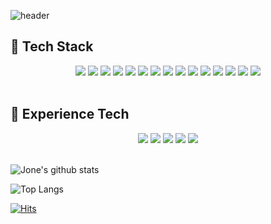 <!--
**Jone4865/Jone4865** is a ✨ _special_ ✨ repository because its `README.md` (this file) appears on your GitHub profile.

Here are some ideas to get you started:

- 🔭 I’m currently working on ...
- 🌱 I’m currently learning ...
- 👯 I’m looking to collaborate on ...
- 🤔 I’m looking for help with ...
- 💬 Ask me about ...
- 📫 How to reach me: ...
- 😄 Pronouns: ...
- ⚡ Fun fact: ...
-->
![header](https://capsule-render.vercel.app/api?type=wave&color=auto&height=300&section=header&text=Jone's%20Github&fontSize=90)

## 🔖 Tech Stack
<center>
<div style="display: inline;">
<img src="https://img.shields.io/badge/react-F31559?style=for-the-badge&logo=react&logoColor=white">
<img src="https://img.shields.io/badge/nextdotjs-FFB07F?style=for-the-badge&logo=nextdotjs&logoColor=white">
<img src="https://img.shields.io/badge/typescript-FFECAF?style=for-the-badge&logo=typescript&logoColor=white">
<img src="https://img.shields.io/badge/sass-green?style=for-the-badge&logo=sass&logoColor=white">
<img src="https://img.shields.io/badge/styled_components-8CC0DE?style=for-the-badge&logo=styledcomponents&logoColor=white">
</div>
<div style="display: inline;">
<img src="https://img.shields.io/badge/antdesign-indigo?style=for-the-badge&logo=antdesign&logoColor=white">
<img src="https://img.shields.io/badge/css3-pupple?style=for-the-badge&logo=css3&logoColor=white">
<img src="https://img.shields.io/badge/html5-red?style=for-the-badge&logo=html5&logoColor=white">
<div style="display: inline;">
</div>
<div style="display: inline;">
<img src="https://img.shields.io/badge/apollographql-61DAFB?style=for-the-badge&logo=apollographql&logoColor=white">
<img src="https://img.shields.io/badge/socket.io-gray?style=for-the-badge&logo=socket.io&logoColor=white"/>
<img src="https://img.shields.io/badge/axios-6236FF?style=for-the-badge&logo=axios&logoColor=white">
<img src="https://img.shields.io/badge/dotenv-3b0707aa?style=for-the-badge&logo=dotenv&logoColor=CC6699"/>
</div>
<div style="display: inline;">
<img src="https://img.shields.io/badge/visualstudio-007acc?style=for-the-badge&logo=visualstudio&logoColor=white">
<img src="https://img.shields.io/badge/github-181717?style=for-the-badge&logo=github&logoColor=white">
<img src="https://img.shields.io/badge/sourcetree-E2F6CA?style=for-the-badge&logo=sourcetree&logoColor=white">
</div>
</center>
<br>

## 🔖 Experience Tech
<center>
<div style="display: inline;">
<img src="https://img.shields.io/badge/redux_toolkit-764ABC?style=for-the-badge&logo=redux&logoColor=white">
<img src="https://img.shields.io/badge/storybook-pink?style=for-the-badge&logo=storybook&logoColor=white">
<img src="https://img.shields.io/badge/amazons3-F7DF1E?style=for-the-badge&logo=amazons3&logoColor=black">
<img src="https://img.shields.io/badge/amazonAWS-FDFFAE?style=for-the-badge&logo=amazonAWS&logoColor=black">
<img src="https://img.shields.io/badge/flutter-007396?style=for-the-badge&logo=flutter&logoColor=white">
<!-- <img src="https://img.shields.io/badge/react_native?style=for-the-badge&logo=react_native&logoColor=black"> -->
</div>
</center>
<br>

![Jone's github stats](https://github-readme-stats.vercel.app/api?username=Jone4865&show_icons=true&count_private=true&bg_color=30,96a5e2b7,e29696b7&text_color=ffffff&title_color=ffffff&icon_color=ffffff)

![Top Langs](https://github-readme-stats.vercel.app/api/top-langs/?username=Jone4865&layout=compact&bg_color=30,96a5e2b7,e29696b7&text_color=ffffff&title_color=ffffff&icon_color=ffffff)

[![Hits](https://hits.seeyoufarm.com/api/count/incr/badge.svg?url=https%3A%2F%2Fgithub.com%2FJone4865%2Fhit-counter&count_bg=%23F6E458&title_bg=%23555555&icon=awesomelists.svg&icon_color=%23E7E7E7&title=hits&edge_flat=false)](https://hits.seeyoufarm.com)
